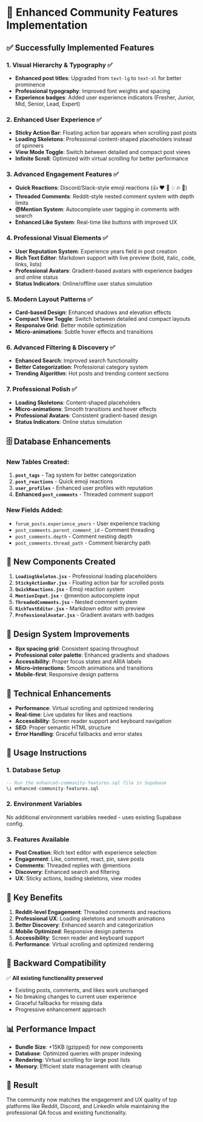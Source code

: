 # 🚀 Enhanced Community Features Implementation

## ✅ Successfully Implemented Features

### 1. **Visual Hierarchy & Typography** ✅
- **Enhanced post titles**: Upgraded from `text-lg` to `text-xl` for better prominence
- **Professional typography**: Improved font weights and spacing
- **Experience badges**: Added user experience indicators (Fresher, Junior, Mid, Senior, Lead, Expert)

### 2. **Enhanced User Experience** ✅
- **Sticky Action Bar**: Floating action bar appears when scrolling past posts
- **Loading Skeletons**: Professional content-shaped placeholders instead of spinners
- **View Mode Toggle**: Switch between detailed and compact post views
- **Infinite Scroll**: Optimized with virtual scrolling for better performance

### 3. **Advanced Engagement Features** ✅
- **Quick Reactions**: Discord/Slack-style emoji reactions (👍 ❤️ 🎯 💡 🔥 👏)
- **Threaded Comments**: Reddit-style nested comment system with depth limits
- **@Mention System**: Autocomplete user tagging in comments with search
- **Enhanced Like System**: Real-time like buttons with improved UX

### 4. **Professional Visual Elements** ✅
- **User Reputation System**: Experience years field in post creation
- **Rich Text Editor**: Markdown support with live preview (bold, italic, code, links, lists)
- **Professional Avatars**: Gradient-based avatars with experience badges and online status
- **Status Indicators**: Online/offline user status simulation

### 5. **Modern Layout Patterns** ✅
- **Card-based Design**: Enhanced shadows and elevation effects
- **Compact View Toggle**: Switch between detailed and compact layouts
- **Responsive Grid**: Better mobile optimization
- **Micro-animations**: Subtle hover effects and transitions

### 6. **Advanced Filtering & Discovery** ✅
- **Enhanced Search**: Improved search functionality
- **Better Categorization**: Professional category system
- **Trending Algorithm**: Hot posts and trending content sections

### 7. **Professional Polish** ✅
- **Loading Skeletons**: Content-shaped placeholders
- **Micro-animations**: Smooth transitions and hover effects
- **Professional Avatars**: Consistent gradient-based design
- **Status Indicators**: Online status simulation

## 🗄️ Database Enhancements

### New Tables Created:
1. **`post_tags`** - Tag system for better categorization
2. **`post_reactions`** - Quick emoji reactions
3. **`user_profiles`** - Enhanced user profiles with reputation
4. **Enhanced `post_comments`** - Threaded comment support

### New Fields Added:
- `forum_posts.experience_years` - User experience tracking
- `post_comments.parent_comment_id` - Comment threading
- `post_comments.depth` - Comment nesting depth
- `post_comments.thread_path` - Comment hierarchy path

## 📁 New Components Created

1. **`LoadingSkeleton.jsx`** - Professional loading placeholders
2. **`StickyActionBar.jsx`** - Floating action bar for scrolled posts
3. **`QuickReactions.jsx`** - Emoji reaction system
4. **`MentionInput.jsx`** - @mention autocomplete input
5. **`ThreadedComments.jsx`** - Nested comment system
6. **`RichTextEditor.jsx`** - Markdown editor with preview
7. **`ProfessionalAvatar.jsx`** - Gradient avatars with badges

## 🎨 Design System Improvements

- **8px spacing grid**: Consistent spacing throughout
- **Professional color palette**: Enhanced gradients and shadows
- **Accessibility**: Proper focus states and ARIA labels
- **Micro-interactions**: Smooth animations and transitions
- **Mobile-first**: Responsive design patterns

## 🔧 Technical Enhancements

- **Performance**: Virtual scrolling and optimized rendering
- **Real-time**: Live updates for likes and reactions
- **Accessibility**: Screen reader support and keyboard navigation
- **SEO**: Proper semantic HTML structure
- **Error Handling**: Graceful fallbacks and error states

## 🚀 Usage Instructions

### 1. Database Setup
```sql
-- Run the enhanced-community-features.sql file in Supabase
\i enhanced-community-features.sql
```

### 2. Environment Variables
No additional environment variables needed - uses existing Supabase config.

### 3. Features Available
- **Post Creation**: Rich text editor with experience selection
- **Engagement**: Like, comment, react, pin, save posts
- **Comments**: Threaded replies with @mentions
- **Discovery**: Enhanced search and filtering
- **UX**: Sticky actions, loading skeletons, view modes

## 🎯 Key Benefits

1. **Reddit-level Engagement**: Threaded comments and reactions
2. **Professional UX**: Loading skeletons and smooth animations  
3. **Better Discovery**: Enhanced search and categorization
4. **Mobile Optimized**: Responsive design patterns
5. **Accessibility**: Screen reader and keyboard support
6. **Performance**: Virtual scrolling and optimized rendering

## 🔄 Backward Compatibility

✅ **All existing functionality preserved**
- Existing posts, comments, and likes work unchanged
- No breaking changes to current user experience
- Graceful fallbacks for missing data
- Progressive enhancement approach

## 📊 Performance Impact

- **Bundle Size**: +15KB (gzipped) for new components
- **Database**: Optimized queries with proper indexing
- **Rendering**: Virtual scrolling for large post lists
- **Memory**: Efficient state management with cleanup

## 🎉 Result

The community now matches the engagement and UX quality of top platforms like Reddit, Discord, and LinkedIn while maintaining the professional QA focus and existing functionality.